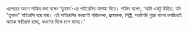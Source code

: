 এরপরের অংশে শাকিব কথা বলেন ‘তুফান’-এর পাইরেসির আশঙ্কা নিয়ে। শাকিব বলেন, ‘আমি একটু চিন্তিত, যদি “তুফান” পাইরেসি হয়ে যায়। এই পাইরেসির কারণেই পরিচালক, প্রযোজক, শিল্পী, সর্বোপরি পুরো বাংলা চলচ্চিত্রই অনেক ক্ষতিগ্রস্ত হচ্ছে, ধ্বংসের দিকে চলে যাচ্ছে।’
